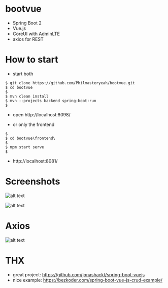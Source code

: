 
# bootvue
- Spring Boot 2
- Vue.js
- CoreUI with AdminLTE
- axios for REST

# How to start
- start both

```
$ git clone https://github.com/Philmasteryeah/bootvue.git
$ cd bootvue
$
$ mvn clean install
$ mvn --projects backend spring-boot:run
$
```
- open http://localhost:8098/

- or only the frontend

```
$
$ cd bootvue\frontend\
$
$ npm start serve
$
```
- http://localhost:8081/

# Screenshots

![alt text](https://abload.de/img/bootvuektjmt.png)

![alt text](https://abload.de/img/bootvue1jj8a.png)

# Axios

![alt text](https://bezkoder.com/wp-content/uploads/2019/12/spring-boot-vue-js-crud-example-architecture.png)


# THX
- great project: https://github.com/jonashackt/spring-boot-vuejs
- nice example: https://bezkoder.com/spring-boot-vue-js-crud-example/
